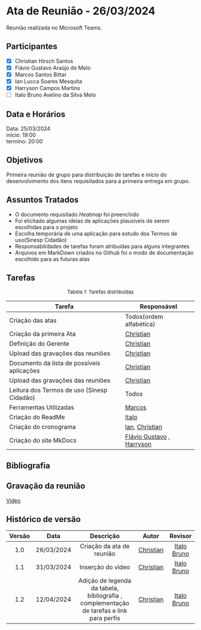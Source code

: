 # Ata de Reunião - 26/03/2024

Reunião realizada no Microsoft Teams.

## Participantes

- [x] Christian Hirsch Santos
- [x] Flávio Gustavo Araújo de Melo
- [x] Marcos Santos Bittar
- [x] Ian Lucca Soares Mesquita
- [x] Harryson Campos Martins
- [ ] Italo Bruno Avelino da Silva Melo

## Data e Horários

Data: 25/03/2024 \
início: 19:00 \
termino: 20:00

## Objetivos

Primeira reunião de grupo para distribuição de tarefas e início do desenvolvimento dos itens requisitados para a primeira entrega em grupo.  

## Assuntos Tratados

- O documento requisitado <i>Heatmap</i> foi preenchido 
- Foi elicitado algumas ideias de aplicações plausíveis de serem escolhidas para o projeto
- Escolha temporária de uma aplicação para estudo dos Termos de uso(Sinesp Cidadão)
- Responsabilidades de tarefas foram atribuídas para alguns integrantes
- Arquivos em MarkDown criados no Github foi o modo de documentação escolhido para as futuras atas

## Tarefas

<font size="2"><p style="text-align: center">Tabela 1: Tarefas distribuídas </p></font>

| Tarefa | Responsável |
| ---- | ---- |
| Criação das atas | Todos(ordem alfabética)
| Criação da primeira Ata |  [Christian](https://github.com/crstyhs)
| Definição do Gerente |   [Christian](https://github.com/crstyhs)
| Upload das gravações das reuniões |  [Christian](https://github.com/crstyhs)
| Documento da lista de possíveis aplicações |  [Christian](https://github.com/crstyhs)
| Upload das gravações das reuniões |  [Christian](https://github.com/crstyhs)
| Leitura dos Termos de uso (Sinesp Cidadão)  | Todos
| Ferramentas Utilizadas  | [Marcos](https://github.com/Bittarx)
| Criação do ReadMe  | [Italo](https://github.com/ItaloBrunoM)
| Criação do cronograma  | [Ian](https://github.com/IanLucca12),  [Christian](https://github.com/crstyhs)
| Criação do site MkDocs  | [Flávio Gustavo](https://github.com/flavioovatsug) , [Harryson](https://github.com/harry-cmartin) 

## Bibliografia

## Gravação da reunião

[Video](https://youtu.be/zzsI4X1Jgew)

## Histórico de versão
| Versão | Data | Descrição | Autor | Revisor |
| :----: | :--: | :-------: | :---: | :-----: |
| 1.0 | 26/03/2024 | Criação da ata de reunião |  [Christian](https://github.com/crstyhs) | [Italo Bruno](https://github.com/ItaloBrunoM) |
| 1.1 | 31/03/2024 | Inserção do vídeo |  [Christian](https://github.com/crstyhs) | [Italo Bruno](https://github.com/ItaloBrunoM) |
| 1.2 | 12/04/2024 | Adição de legenda da tabela, bibliografia , complementação de tarefas e link para perfis |  [Christian](https://github.com/crstyhs)| [Italo Bruno](https://github.com/ItaloBrunoM) |
